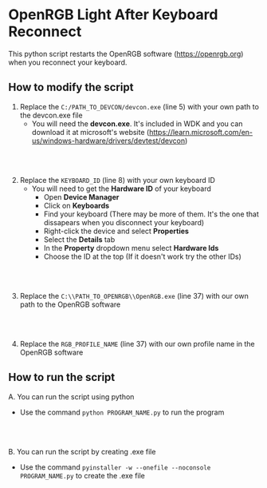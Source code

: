 # OpenRGB Light After Keyboard Reconnect
This python script restarts the OpenRGB software (https://openrgb.org) when you reconnect your keyboard.

## How to modify the script
1. Replace the `C:/PATH_TO_DEVCON/devcon.exe` (line 5) with your own path to the devcon.exe file
    - You will need the **devcon.exe**. It's included in WDK and you can download it at microsoft's website (https://learn.microsoft.com/en-us/windows-hardware/drivers/devtest/devcon) 
  
<br/>
<br/>

2. Replace the `KEYBOARD_ID` (line 8) with your own keyboard ID 
    - You will need to get the **Hardware ID** of your keyboard 
      - Open **Device Manager**
      - Click on **Keyboards**
      - Find your keyboard (There may be more of them. It's the one that dissapears when you disconnect your keyboard)
      - Right-click the device and select **Properties**
      - Select the **Details** tab
      - In the **Property** dropdown menu select **Hardware Ids**
      - Choose the ID at the top (If it doesn't work try the other IDs)
    
 <br/>
 <br/>
  
3. Replace the `C:\\PATH_TO_OPENRGB\\OpenRGB.exe` (line 37) with our own path to the OpenRGB software

<br/>
<br/>

4. Replace the `RGB_PROFILE_NAME` (line 37) with our own profile name in the OpenRGB software

## How to run the script
A. You can run the script using python 
  - Use the command `python PROGRAM_NAME.py` to run the program
<br/>
<br/>

B. You can run the script by creating .exe file
  - Use the command `pyinstaller -w --onefile --noconsole PROGRAM_NAME.py` to create the .exe file






